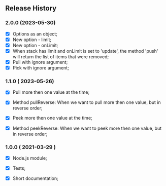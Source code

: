 ## Release History

### 2.0.0 (2023-05-30)
- [x] Options as an object;
- [x] New option - limit;
- [x] New option - onLimit;
- [x] When stack has limit and onLimit is set to 'update', the method 'push' will return the list of items that were removed;
- [x] Pull with ignore argument;
- [x] Pick with ignore argument;

### 1.1.0 ( 2023-05-26)
- [x] Pull more then one value at the time;
- [x] Method pullReverse: When we want to pull more then one value, but in reverse order;
- [x] Peek more then one value at the time;
- [x] Method peekReverse: When we want to peek more then one value, but in reverse order;



### 1.0.0 ( 2021-03-29 )
 - [x] Node.js module;
 - [x] Tests;
 - [x] Short documentation;


